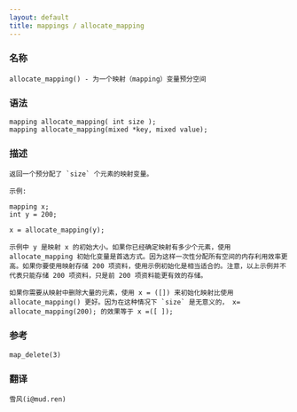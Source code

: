 ```yaml
---
layout: default
title: mappings / allocate_mapping
---
```


### 名称

    allocate_mapping() - 为一个映射（mapping）变量预分空间

### 语法

    mapping allocate_mapping( int size );
    mapping allocate_mapping(mixed *key, mixed value);

### 描述

    返回一个预分配了 `size` 个元素的映射变量。

    示例:

    mapping x;
    int y = 200;

    x = allocate_mapping(y);

    示例中 y 是映射 x 的初始大小。如果你已经确定映射有多少个元素，使用 allocate_mapping 初始化变量是首选方式。因为这样一次性分配所有空间的内存利用效率更高。如果你要使用映射存储 200 项资料，使用示例初始化是相当适合的。注意，以上示例并不代表只能存储 200 项资料，只是前 200 项资料能更有效的存储。

    如果你需要从映射中删除大量的元素，使用 x = ([]) 来初始化映射比使用 allocate_mapping() 更好。因为在这种情况下 `size` 是无意义的， x= allocate_mapping(200); 的效果等于 x =([ ]);

### 参考

    map_delete(3)

### 翻译

    雪风(i@mud.ren)
